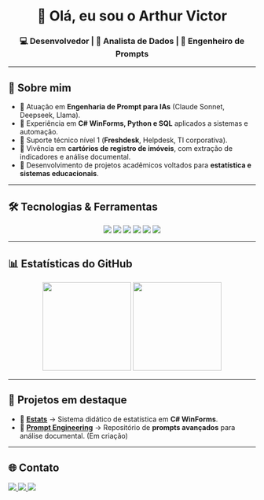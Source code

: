 <!-- Título com saudação -->
<h1 align="center">👋 Olá, eu sou o Arthur Victor</h1>

<!-- Subtítulo -->
<h3 align="center">💻 Desenvolvedor | 🎯 Analista de Dados | 🤖 Engenheiro de Prompts</h3>

---

## 🚀 Sobre mim
- 🔹 Atuação em **Engenharia de Prompt para IAs** (Claude Sonnet, Deepseek, Llama).  
- 🔹 Experiência em **C# WinForms, Python e SQL** aplicados a sistemas e automação.  
- 🔹 Suporte técnico nível 1 (**Freshdesk**, Helpdesk, TI corporativa).  
- 🔹 Vivência em **cartórios de registro de imóveis**, com extração de indicadores e análise documental.  
- 🔹 Desenvolvimento de projetos acadêmicos voltados para **estatística e sistemas educacionais**.  

---

## 🛠️ Tecnologias & Ferramentas
<p align="center">
  <!-- Linguagens -->
  <img src="https://img.shields.io/badge/C%23-239120?style=for-the-badge&logo=c-sharp&logoColor=white"/>
  <img src="https://img.shields.io/badge/Python-3776AB?style=for-the-badge&logo=python&logoColor=white"/>
  <img src="https://img.shields.io/badge/SQL-336791?style=for-the-badge&logo=postgresql&logoColor=white"/>
  
  <!-- IAs -->
  <img src="https://img.shields.io/badge/Claude-111111?style=for-the-badge&logo=anthropic&logoColor=white"/>
  <img src="https://img.shields.io/badge/Deepseek-222222?style=for-the-badge&logo=openai&logoColor=white"/>
  <img src="https://img.shields.io/badge/Llama-0080FF?style=for-the-badge&logo=meta&logoColor=white"/>
</p>

---

## 📊 Estatísticas do GitHub
<p align="center">
  <img src="https://github-readme-stats.vercel.app/api?username=Arkmedess&show_icons=true&theme=tokyonight" height="180em"/>
  <img src="https://github-readme-stats.vercel.app/api/top-langs/?username=Arkmedess&layout=compact&theme=tokyonight" height="180em"/>
</p>

---

## 📂 Projetos em destaque
- 📘 **[Estats](https://github.com/Arkmedess/Estats)** → Sistema didático de estatística em **C# WinForms**.  
- 🤖 **[Prompt Engineering](#)** → Repositório de **prompts avançados** para análise documental. (Em criação)

---

## 🌐 Contato
<p align="left">
  <a href="mailto:arthurvictor3434@gmail.com">
    <img src="https://img.shields.io/badge/Email-D14836?style=for-the-badge&logo=gmail&logoColor=white"/>
  </a>
  <a href="https://www.linkedin.com/in/arthur-victor-/" target="_blank">
    <img src="https://img.shields.io/badge/LinkedIn-0077B5?style=for-the-badge&logo=linkedin&logoColor=white"/>
  </a>
  <a href="https://github.com/Arkmedess" target="_blank">
    <img src="https://img.shields.io/badge/GitHub-181717?style=for-the-badge&logo=github&logoColor=white"/>
  </a>
</p>
